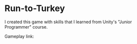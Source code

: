 # Run-to-Turkey
I created this game with skills that I learned from Unity's "Junior Programmer" course.

Gameplay link: 
